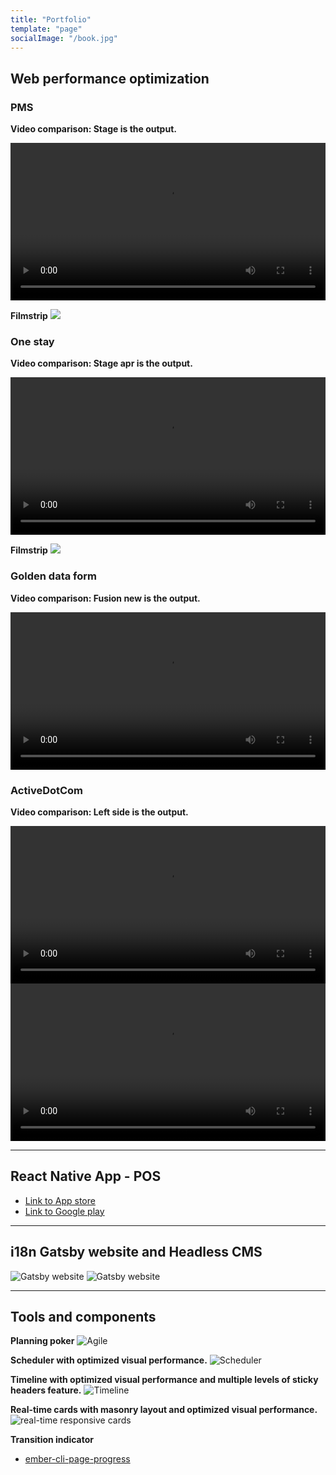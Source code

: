 ```yaml
---
title: "Portfolio"
template: "page"
socialImage: "/book.jpg"
---
```


## Web performance optimization
### PMS
**Video comparison: Stage is the output.**

<video controls width="100%">
    <source src="/videos/pms.mp4"
            type="video/mp4">
    Sorry, your browser doesn't support embedded videos.
</video>

**Filmstrip**
![](/media/pms_filmstrip.png)

### One stay
**Video comparison: Stage apr is the output.**

<video controls width="100%">
    <source src="/videos/one-stay.mp4"
            type="video/mp4">
    Sorry, your browser doesn't support embedded videos.
</video>

**Filmstrip**
![](/media/one-stay-filmstrip.png)


### Golden data form
**Video comparison: Fusion new is the output.**

<video controls width="100%">
    <source src="/videos/form_visual_comparison.mp4"
            type="video/mp4">
    Sorry, your browser doesn't support embedded videos.
</video>

### ActiveDotCom
**Video comparison: Left side is the output.**

<video controls width="100%">
    <source src="/videos/active.com_desktop_performance_comparison.mp4"
            type="video/mp4">
    Sorry, your browser doesn't support embedded videos.
</video>
<video controls width="100%">
    <source src="/videos/active.com_mobile_performance_comparison.mp4"
            type="video/mp4">
    Sorry, your browser doesn't support embedded videos.
</video>

---

## React Native App - POS
- [Link to App store](https://apps.apple.com/us/app/active-pos/id1461697933)
- [Link to Google play](https://play.google.com/store/apps/details?id=com.posnative&hl=en_US&gl=US)

---


## i18n Gatsby website and Headless CMS
![Gatsby website](/media/gatsby_website_01.png)
![Gatsby website](/media/gatsby_website_02.png)


---


## Tools and components

**Planning poker**
![Agile](/media/eloquentpoker-capture.gif)

**Scheduler with optimized visual performance.**
![Scheduler](/media/facility_scheduler.png)

**Timeline with optimized visual performance and multiple levels of sticky headers feature.**
![Timeline](/media/timeline.png)

**Real-time cards with masonry layout and optimized visual performance.**
![real-time responsive cards](/media/kds.png)

**Transition indicator**
- [ember-cli-page-progress](https://github.com/tigressbailey/ember-cli-page-progress)

